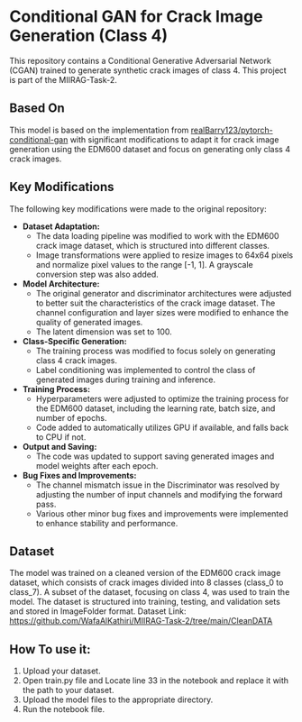 # Conditional GAN for Crack Image Generation (Class 4)

This repository contains a Conditional Generative Adversarial Network (CGAN) trained to generate synthetic crack images of class 4. This project is part of the MIIRAG-Task-2.

## Based On

This model is based on the implementation from [realBarry123/pytorch-conditional-gan](https://github.com/realBarry123/pytorch-conditional-gan/tree/main) with significant modifications to adapt it for crack image generation using the EDM600 dataset and focus on generating only class 4 crack images.

## Key Modifications

The following key modifications were made to the original repository:

*   **Dataset Adaptation:**
    *   The data loading pipeline was modified to work with the EDM600 crack image dataset, which is structured into different classes.
    *   Image transformations were applied to resize images to 64x64 pixels and normalize pixel values to the range [-1, 1]. A grayscale conversion step was also added.
*   **Model Architecture:**
    *   The original generator and discriminator architectures were adjusted to better suit the characteristics of the crack image dataset. The channel configuration and layer sizes were modified to enhance the quality of generated images.
    *   The latent dimension was set to 100.
*   **Class-Specific Generation:**
    *   The training process was modified to focus solely on generating class 4 crack images.
    *   Label conditioning was implemented to control the class of generated images during training and inference.
*   **Training Process:**
    *   Hyperparameters were adjusted to optimize the training process for the EDM600 dataset, including the learning rate, batch size, and number of epochs.
    *   Code added to automatically utilizes GPU if available, and falls back to CPU if not.
*   **Output and Saving:**
    *   The code was updated to support saving generated images and model weights after each epoch.
*   **Bug Fixes and Improvements:**
    *   The channel mismatch issue in the Discriminator was resolved by adjusting the number of input channels and modifying the forward pass.
    *   Various other minor bug fixes and improvements were implemented to enhance stability and performance.

## Dataset

The model was trained on a cleaned version of the EDM600 crack image dataset, which consists of crack images divided into 8 classes (class\_0 to class\_7). A subset of the dataset, focusing on class 4, was used to train the model. The dataset is structured into training, testing, and validation sets and stored in ImageFolder format. Dataset Link: https://github.com/WafaAlKathiri/MIIRAG-Task-2/tree/main/CleanDATA

## How To use it:
1. Upload your dataset.
2. Open train.py file and Locate line 33 in the notebook and replace it with the path to your dataset.
3. Upload the model files to the appropriate directory.
4. Run the notebook file.